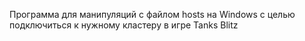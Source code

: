 Программа для манипуляций с файлом hosts на Windows с целью подключиться к нужному кластеру в игре Tanks Blitz
